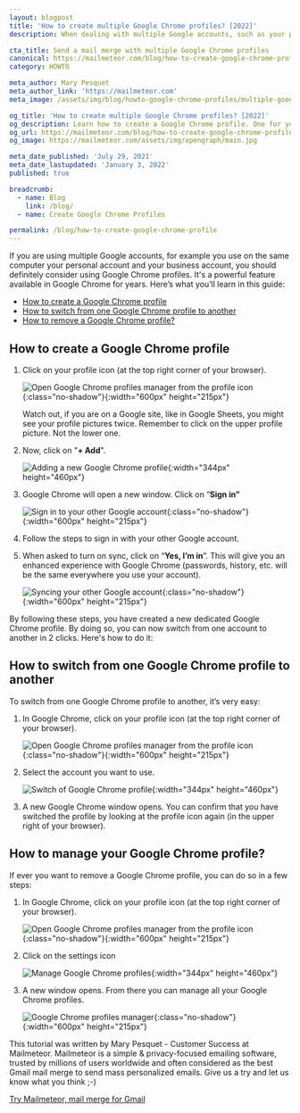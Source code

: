 ```yaml
---
layout: blogpost
title: 'How to create multiple Google Chrome profiles? [2022]'
description: When dealing with multiple Google accounts, such as your personal acccount and your business account, you should definitely consider using Google Chrome profiles.

cta_title: Send a mail merge with multiple Google Chrome profiles
canonical: https://mailmeteor.com/blog/how-to-create-google-chrome-profile
category: HOWTO

meta_author: Mary Pesquet
meta_author_link: 'https://mailmeteor.com'
meta_image: /assets/img/blog/howto-google-chrome-profiles/multiple-google-chrome-profiles.png

og_title: 'How to create multiple Google Chrome profiles? [2022]'
og_description: Learn how to create a Google Chrome profile. One for your business, one for the family and one for your personal Google account. Learn also how to manage them all.
og_url: https://mailmeteor.com/blog/how-to-create-google-chrome-profile
og_image: https://mailmeteor.com/assets/img/opengraph/main.jpg

meta_date_published: 'July 29, 2021'
meta_date_lastupdated: 'January 3, 2022'
published: true

breadcrumb:
  - name: Blog
    link: /blog/
  - name: Create Google Chrome Profiles

permalink: /blog/how-to-create-google-chrome-profile
---
```


If you are using multiple Google accounts, for example you use on the same computer your personal account and your business account, you should definitely consider using Google Chrome profiles. It's a powerful feature available in Google Chrome for years. Here’s what you’ll learn in this guide:

- [How to create a Google Chrome profile](#how-to-create-a-google-chrome-profile)
- [How to switch from one Google Chrome profile to another](#how-to-switch-from-one-google-chrome-profile-to-another)
- [How to remove a Google Chrome profile?](#how-to-manage-your-google-chrome-profile)

## How to create a Google Chrome profile

1.  Click on your profile icon (at the top right corner of your browser).

    ![Open Google Chrome profiles manager from the profile icon](/assets/img/blog/howto-google-chrome-profiles/open-google-chrome-profiles.png){:class="no-shadow"}{:width="600px" height="215px"}

    Watch out, if you are on a Google site, like in Google Sheets, you might see your profile pictures twice. Remember to click on the upper profile picture. Not the lower one.

2.  Now, click on "**+ Add**".

    ![Adding a new Google Chrome profile](/assets/img/blog/howto-google-chrome-profiles/add-google-chrome-profile.png){:width="344px" height="460px"}

3.  Google Chrome will open a new window. Click on “**Sign in”**

    ![Sign in to your other Google account](/assets/img/blog/howto-google-chrome-profiles/adding-new-google-chrome-profile.png){:class="no-shadow"}{:width="600px" height="215px"}

4.  Follow the steps to sign in with your other Google account.

5.  When asked to turn on sync, click on “**Yes, I’m in**”. This will give you an enhanced experience with Google Chrome (passwords, history, etc. will be the same everywhere you use your account).

    ![Syncing your other Google account](/assets/img/blog/howto-google-chrome-profiles/syncing-new-google-chrome-profile.png){:class="no-shadow"}{:width="600px" height="215px"}

By following these steps, you have created a new dedicated Google Chrome profile. By doing so, you can now switch from one account to another in 2 clicks. Here's how to do it:

## How to switch from one Google Chrome profile to another

To switch from one Google Chrome profile to another, it’s very easy:

1. In Google Chrome, click on your profile icon (at the top right corner of your browser).

   ![Open Google Chrome profiles manager from the profile icon](/assets/img/blog/howto-google-chrome-profiles/open-google-chrome-profiles.png){:class="no-shadow"}{:width="600px" height="215px"}

2. Select the account you want to use.

   ![Switch of Google Chrome profile](/assets/img/blog/howto-google-chrome-profiles/switch-google-chrome-profile.jpg){:width="344px" height="460px"}

3. A new Google Chrome window opens. You can confirm that you have switched the profile by looking at the profile icon again (in the upper right of your browser).

## How to manage your Google Chrome profile?

If ever you want to remove a Google Chrome profile, you can do so in a few steps:

1. In Google Chrome, click on your profile icon (at the top right corner of your browser).

   ![Open Google Chrome profiles manager from the profile icon](/assets/img/blog/howto-google-chrome-profiles/open-google-chrome-profiles.png){:class="no-shadow"}{:width="600px" height="215px"}

2. Click on the settings icon

   ![Manage Google Chrome profiles](/assets/img/blog/howto-google-chrome-profiles/manage-google-chrome-profiles.jpg){:width="344px" height="460px"}

3. A new window opens. From there you can manage all your Google Chrome profiles.

   ![Google Chrome profiles manager](/assets/img/blog/howto-google-chrome-profiles/google-chrome-profiles-manager.jpg){:class="no-shadow"}{:width="600px" height="215px"}

<div class="blogpost-endnote">
   <p>This tutorial was written by Mary Pesquet - Customer Success at Mailmeteor. Mailmeteor is a simple & privacy-focused emailing software, trusted by millions of users worldwide and often considered as the best Gmail mail merge to send mass personalized emails. Give us a try and let us know what you think ;-)</p>

  <p><a href="https://mailmeteor.com" class="font-weight-bold">Try Mailmeteor, mail merge for Gmail</a></p>
</div>
